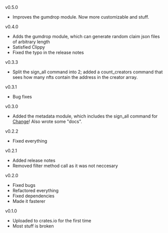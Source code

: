 v0.5.0
* Improves the gumdrop module. Now more customizable and stuff.

v0.4.0
* Adds the gumdrop module, which can generate random claim json files of arbitrary length
* Satisfied Clippy
* Fixed the typo in the release notes

v0.3.3
* Split the sign_all command into 2; added a count_creators command that sees how many nfts contain the address in the creator array.

v0.3.1
* Bug fixes

v0.3.0
* Added the metadata module, which includes the sign_all command for [Change](https://getchange.io/metaplex/)! Also wrote some "docs".

v0.2.2
* Fixed everything

v0.2.1
* Added release notes
* Removed filter method call as it was not neccesary

v0.2.0
* Fixed bugs
* Refactored everything
* Fixed dependencies
* Made it fasterer


v0.1.0
* Uploaded to crates.io for the first time
* Most stuff is broken